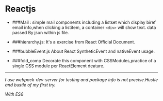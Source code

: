 # Reactjs

* ###Mail :
simple mail components including a listset which display biref email info,when clicking a listitem,
a container `<div>` will show text. data passed By json within js file.

* ###hierarchy.js:
It's a exercise from React Official Document.

* ###bubbleEvent.js
About React SyntheticEvent and nativeEvent usage.

* ###fold_comp
Decorate this component with CSSModules,practice of a single CSS module per ReactElement deature.

***
*I use webpack-dev-server for testing and package info is not precise.Hustle and bustle of my first try.*  

*With ES6*
